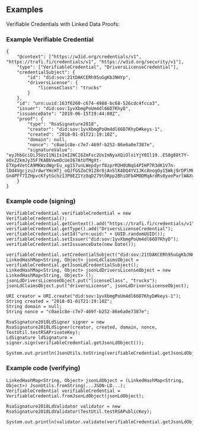 ## Examples

Verifiable Credentials with Linked Data Proofs:

### Example Verifiable Credential

	{
		"@context": ["https://w3id.org/credentials/v1", "https://trafi.fi/credentials/v1", "https://w3id.org/security/v1"],
		"type": ["VerifiableCredential", "DriversLicenseCredential"],
		"credentialSubject": {
			"id": "did:sov:21tDAKCERh95uGgKbJNHYp",
			"driversLicense": {
				"licenseClass": "trucks"
			}
		},
		"id": "urn:uuid:163f6260-c674-4988-bc68-526cdc4fcca3",
		"issuer": "did:sov:1yvXbmgPoUm4dl66D7KhyD",
		"issuanceDate": "2019-06-15T19:44:08Z",
		"proof": {
			"type": "RsaSignature2018",
			"creator": "did:sov:1yvXbmgPoUm4dl66D7KhyD#keys-1",
			"created": "2018-01-01T21:19:10Z",
			"domain": null,
			"nonce": "c0ae1c8e-c7e7-469f-b252-86e6a0e7387e",
			"signatureValue": "eyJhbGciOiJSUzI1NiIsImI2NCI6ZmFsc2UsImNyaXQiOlsiYjY0Il19..ES8g88t7Y-eOxZ2kmJy35F7KABbVwmDcUeI67AtUfMgXt-ETXp4VetCA9MKWzdWgrEu_xg157unLWepdyrf8zprM3H0UNqS4PIHP7R3dK1V7n-lDd4VgcjzuJrdwrYHcHTj_oQJfGSZoC9128r0jAn5lK4DQ4YV1JKc8nogOy15Wkj9rDPlMFiuRhRJ0GHMm5gbhYCebbu8A-Gn4PFf7IZHpvcKfytGchz13P0EZIYz8qDZ79tORpp2BhiOFb4MODMqArdRs0yeePxrlWAXvH9JqppVUOWI_3Fw2jaqlxWw5R2fcJNGC61WzLv9rFbeq1FUGfKIqBAL7eHM4zYceew"
		}
	}

### Example code (signing)

	VerifiableCredential verifiableCredential = new VerifiableCredential();
	verifiableCredential.getContext().add("https://trafi.fi/credentials/v1");
	verifiableCredential.getType().add("DriversLicenseCredential");
	verifiableCredential.setId("urn:uuid:" + UUID.randomUUID());
	verifiableCredential.setIssuer("did:sov:1yvXbmgPoUm4dl66D7KhyD");
	verifiableCredential.setIssuanceDate(new Date());
	
	verifiableCredential.setCredentialSubject("did:sov:21tDAKCERh95uGgKbJNHYp");
	LinkedHashMap<String, Object> jsonLdClaimsObject = verifiableCredential.getJsonLdCredentialSubject();
	LinkedHashMap<String, Object> jsonLdDriversLicenseObject = new LinkedHashMap<String, Object> ();
	jsonLdDriversLicenseObject.put("licenseClass", "trucks");
	jsonLdClaimsObject.put("driversLicense", jsonLdDriversLicenseObject);
	
	URI creator = URI.create("did:sov:1yvXbmgPoUm4dl66D7KhyD#keys-1");
	String created = "2018-01-01T21:19:10Z";
	String domain = null;
	String nonce = "c0ae1c8e-c7e7-469f-b252-86e6a0e7387e";
	
	RsaSignature2018LdSigner signer = new RsaSignature2018LdSigner(creator, created, domain, nonce, TestUtil.testRSAPrivateKey);
	LdSignature ldSignature = signer.sign(verifiableCredential.getJsonLdObject());
	
	System.out.println(JsonUtils.toString(verifiableCredential.getJsonLdObject()));

### Example code (verifying)

	LinkedHashMap<String, Object> jsonLdObject = (LinkedHashMap<String, Object>) JsonUtils.fromString(...JSON-LD...);
	VerifiableCredential verifiableCredential = VerifiableCredential.fromJsonLdObject(jsonLdObject);
	
	RsaSignature2018LdValidator validator = new RsaSignature2018LdValidator(TestUtil.testRSAPublicKey);
	
	System.out.println(validator.validate(verifiableCredential.getJsonLdObject()));

